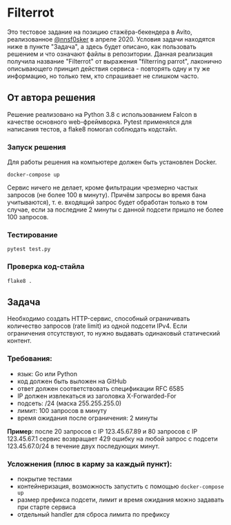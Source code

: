 # Filterrot

Это тестовое задание на позицию стажёра-бекендера в Avito, реализованное [@nnsf0sker](github.com/nnsf0sker) в апреле 2020. Условия задачи находятся ниже в пункте "Задача", а здесь будет описано, как пользовать решением и что означают файлы в 
репозитории. Данная реализация получила название "Filterrot" от выражения "filterring parrot", лаконично описывающего принцип действия сервиса - повторять одну и ту же информацию, но только тем, кто спрашивает не слишком часто.

## От автора решения

Решение реализовано на Python 3.8 с использованием Falcon в качестве основного web-фреймворка. Pytest применялся для написания 
тестов, а flake8 помогал соблюдать кодстайл.

### Запуск решения

Для работы решения на компьютере должен быть установлен Docker.

    docker-compose up
    
Сервис ничего не делает, кроме фильтрации чрезмерно частых запросов (не более 100 в минуту). Причём запросы во время 
бана учитываются), т. е. входящий запрос будет обработан только в том случае, если за последние 2 минуты с данной 
подсети пришло не более 100 запросов.


### Тестирование

    pytest test.py
    
### Проверка код-стайла

    flake8 .

## Задача

Необходимо создать HTTP-сервис, способный ограничивать количество запросов (rate limit) из одной подсети IPv4. Если ограничения отсутствуют, то нужно выдавать одинаковый статический контент.

### Требования:
- язык: Go или Python
- код должен быть выложен на GitHub
- ответ должен соответствовать спецификации RFC 6585
- IP должен извлекаться из заголовка X-Forwarded-For
- подсеть: /24 (маска 255.255.255.0)
- лимит: 100 запросов в минуту
- время ожидания после ограничения: 2 минуты

**Пример**: после 20 запросов с IP 123.45.67.89 и 80 запросов с IP 123.45.67.1 сервис возвращает 429 ошибку на любой запрос с подсети 123.45.67.0/24 в течение двух последующих минут.

### Усложнения (плюс в карму за каждый пункт):
- покрытие тестами
- контейнеризация, возможность запустить с помощью `docker-compose up`
- размер префикса подсети, лимит и время ожидания можно задавать при старте сервиса
- отдельный handler для сброса лимита по префиксу
